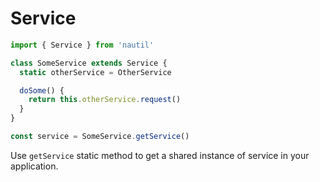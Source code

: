 # Service

```js
import { Service } from 'nautil'

class SomeService extends Service {
  static otherService = OtherService

  doSome() {
    return this.otherService.request()
  }
}

const service = SomeService.getService()
```

Use `getService` static method to get a shared instance of service in your application.